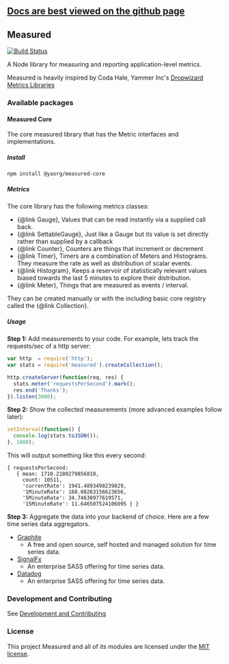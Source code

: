 ## [Docs are best viewed on the github page](https://yaorg.github.io/node-measured/)

## Measured

[![Build Status](https://secure.travis-ci.org/yaorg/node-measured.png)](http://travis-ci.org/yaorg/node-measured)

A Node library for measuring and reporting application-level metrics.

Measured is heavily inspired by Coda Hale, Yammer Inc's [Dropwizard Metrics Libraries](https://github.com/dropwizard/metrics) 

### Available packages

#### Measured Core

The core measured library that has the Metric interfaces and implementations.

##### Install

```
npm install @yaorg/measured-core
```

##### Metrics

The core library has the following metrics classes:

- {@link Gauge}, Values that can be read instantly via a supplied call back.
- {@link SettableGauge}, Just like a Gauge but its value is set directly rather than supplied by a callback
- {@link Counter}, Counters are things that increment or decrement
- {@link Timer}, Timers are a combination of Meters and Histograms. They measure the rate as well as distribution of scalar events.
- {@link Histogram}, Keeps a reservoir of statistically relevant values biased towards the last 5 minutes to explore their distribution.
- {@link Meter}, Things that are measured as events / interval.

They can be created manually or with the including basic core registry called the {@link Collection}.

##### Usage

**Step 1:** Add measurements to your code. For example, lets track the
requests/sec of a http server:

```js
var http  = require('http');
var stats = require('measured').createCollection();

http.createServer(function(req, res) {
  stats.meter('requestsPerSecond').mark();
  res.end('Thanks');
}).listen(3000);
```

**Step 2:** Show the collected measurements (more advanced examples follow later):

```js
setInterval(function() {
  console.log(stats.toJSON());
}, 1000);
```

This will output something like this every second:

```
{ requestsPerSecond:
   { mean: 1710.2180279856818,
     count: 10511,
     'currentRate': 1941.4893498239829,
     '1MinuteRate': 168.08263156623656,
     '5MinuteRate': 34.74630977619571,
     '15MinuteRate': 11.646507524106095 } }
```

**Step 3:** Aggregate the data into your backend of choice.
Here are a few time series data aggregators.
- [Graphite](http://graphite.wikidot.com/)
    - A free and open source, self hosted and managed solution for time series data.
- [SignalFx](https://signalfx.com/)
    - An enterprise SASS offering for time series data.
- [Datadog](https://www.datadoghq.com/)
    - An enterprise SASS offering for time series data.

### Development and Contributing

See [Development and Contributing](https://github.com/yaorg/node-measured/blob/master/CONTRIBUTING.md)

### License

This project Measured and all of its modules are licensed under the [MIT license](https://github.com/yaorg/node-measured/blob/master/LICNESE).
